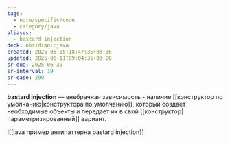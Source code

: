 ```yaml
---
tags:
  - note/specific/code
  - category/java
aliases:
  - bastard injection
deck: obsidian::java
created: 2025-06-05T18:47:35+03:00
updated: 2025-06-11T09:04:35+03:00
sr-due: 2025-06-30
sr-interval: 19
sr-ease: 299
---
```


**bastard injection**
—
внебрачная зависимость - наличие [[конструктор по умолчанию|конструктора по умолчанию]], который создает необходимые объекты и передает их в свой [[конструктор|параметризированный]] вариант.

![[java пример антипаттерна bastard injection]]
